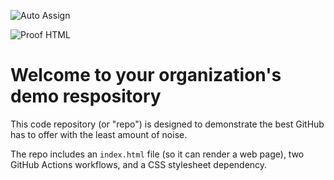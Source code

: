 ![Auto Assign](https://github.com/Elmahrosa/demo-repository/actions/workflows/auto-assign.yml/badge.svg)

![Proof HTML](https://github.com/Elmahrosa/demo-repository/actions/workflows/proof-html.yml/badge.svg)

# Welcome to your organization's demo respository
This code repository (or "repo") is designed to demonstrate the best GitHub has to offer with the least amount of noise.

The repo includes an `index.html` file (so it can render a web page), two GitHub Actions workflows, and a CSS stylesheet dependency.
